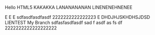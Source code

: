 Hello HTML5 KAKAKKA
LANANANANAN
LINENENEHNENEE

E
E
E
sdfasdfasdfasdf
2222222222222223
E
DHDJHJSKHDHSJDSD
LIENTEST
My Branch
sdfasfasdfasdf
sad
f
asdf
as
fs
df
2222222222222222222